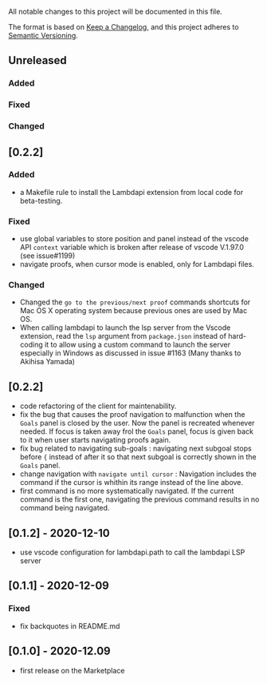 All notable changes to this project will be documented in this file.

The format is based on [Keep a Changelog](https://keepachangelog.com/),
and this project adheres to [Semantic Versioning](https://semver.org/).

## Unreleased

### Added

### Fixed

### Changed

## [0.2.2]

### Added
- a Makefile rule to install the Lambdapi extension from local code for beta-testing.

### Fixed
- use global variables to store position and panel instead of the vscode API `context` variable which is broken after release of vscode V.1.97.0 (see issue#1199)
- navigate proofs, when cursor mode is enabled, only for Lambdapi files.

### Changed
- Changed the `go to the previous/next proof` commands shortcuts for Mac OS X operating system because previous ones are used by Mac OS.
- When calling lambdapi to launch the lsp server from the Vscode extension, read the `lsp` argument from `package.json` instead of hard-coding it to allow using a custom command to launch the server especially in Windows as discussed in issue #1163 (Many thanks to Akihisa Yamada)

## [0.2.2]
- code refactoring of the client for maintenability.
- fix the bug that causes the proof navigation to malfunction when the `Goals` panel is closed by the user. Now the panel is recreated whenever needed. If focus is taken away frol the `Goals` panel, focus is given back to it when user starts navigating proofs again.
- fix bug related to navigating sub-goals : navigating next subgoal stops before `{` instead of after it so that next subgoal is correctly shown in the `Goals` panel.
- change navigation with ``navigate until cursor`` : Navigation includes the command if the cursor is whithin its range instead of the line above. 
- first command is no more systematically navigated. If the current command is the first one, navigating the previous command results in no command being navigated.

## [0.1.2] - 2020-12-10
- use vscode configuration for lambdapi.path to call the lambdapi LSP server

## [0.1.1] - 2020-12-09

### Fixed
- fix backquotes in README.md

## [0.1.0] - 2020-12.09
- first release on the Marketplace
